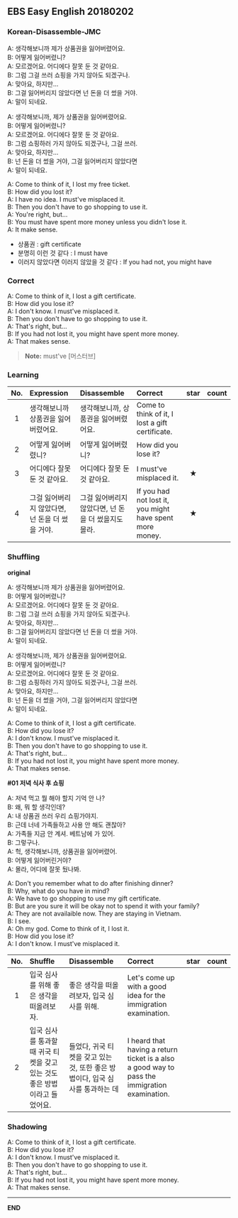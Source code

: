 ## EBS Easy English 20180202

### Korean-Disassemble-JMC

A: 생각해보니까 제가 상품권을 잃어버렸어요.  
B: 어떻게 잃어버렸니?  
A: 모르겠어요. 어디에다 잘못 둔 것 같아요.  
B: 그럼 그걸 쓰러 쇼핑을 가지 않아도 되겠구나.  
A: 맞아요, 하지만...  
B: 그걸 잃어버리지 않았다면 넌 돈을 더 썼을 거야.  
A: 말이 되네요.  

A: 생각해보니까, 제가 상품권을 잃어버렸어요.  
B: 어떻게 잃어버렸니?  
A: 모르겠어요. 어디에다 잘못 둔 것 같아요.  
B: 그럼 쇼핑하러 가지 않아도 되겠구나, 그걸 쓰러.  
A: 맞아요, 하지만...  
B: 넌 돈을 더 썼을 거야, 그걸 잃어버리지 않았다면  
A: 말이 되네요.

A: Come to think of it, I lost my free ticket.  
B: How did you lost it?  
A: I have no idea. I must've misplaced it.  
B: Then you don't have to go shopping to use it.  
A: You're right, but...  
B: You must have spent more money unless you didn't lose it.  
A: It make sense.

+ 상품권 : gift certificate
+ 분명히 이런 것 같다 : I must have
+ 이러지 않았다면 이러지 않았을 것 같다 : If you had not, you might have

### Correct

A: Come to think of it, I lost a gift certificate.  
B: How did you lose it?  
A: I don't know. I must've misplaced it.  
B: Then you don't have to go shopping to use it.  
A: That's right, but...  
B: If you had not lost it, you might have spent more money.  
A: That makes sense.

> **Note:** must've [머스터브]

### Learning

| No. | Expression | Disassemble | Correct | star | count |
| :---: | :--- | :--- | :--- | :---: | :---: |
| 1 | 생각해보니까 상품권을 잃어버렸어요. | 생각해보니까, 상품권을 잃어버렸어요. | Come to think of it, I lost a gift certificate. | |
| 2 | 어떻게 잃어버렸니? | 어떻게 잃어버렸니? | How did you lose it? | |
| 3 | 어디에다 잘못 둔 것 같아요. | 어디에다 잘못 둔 것 같아요. | I must've misplaced it. | ★ |
| 4 | 그걸 잃어버리지 않았다면, 넌 돈을 더 썼을 거야. | 그걸 잃어버리지 않았다면, 넌 돈을 더 썼을지도 몰라. | If you had not lost it, you might have spent more money.  | ★ |


### Shuffling

**original**

A: 생각해보니까 제가 상품권을 잃어버렸어요.  
B: 어떻게 잃어버렸니?  
A: 모르겠어요. 어디에다 잘못 둔 것 같아요.  
B: 그럼 그걸 쓰러 쇼핑을 가지 않아도 되겠구나.  
A: 맞아요, 하지만...  
B: 그걸 잃어버리지 않았다면 넌 돈을 더 썼을 거야.  
A: 말이 되네요.  

A: 생각해보니까, 제가 상품권을 잃어버렸어요.  
B: 어떻게 잃어버렸니?  
A: 모르겠어요. 어디에다 잘못 둔 것 같아요.  
B: 그럼 쇼핑하러 가지 않아도 되겠구나, 그걸 쓰러.  
A: 맞아요, 하지만...  
B: 넌 돈을 더 썼을 거야, 그걸 잃어버리지 않았다면  
A: 말이 되네요.

A: Come to think of it, I lost a gift certificate.  
B: How did you lose it?  
A: I don't know. I must've misplaced it.  
B: Then you don't have to go shopping to use it.  
A: That's right, but...  
B: If you had not lost it, you might have spent more money.  
A: That makes sense.  

**#01 저녁 식사 후 쇼핑**

A: 저녁 먹고 뭘 해야 할지 기억 안 나?  
B: 왜, 뭐 할 생각인데?  
A: 내 상품권 쓰러 우리 쇼핑가야지.  
B: 근데 너네 가족들하고 사용 안 해도 괜찮아?  
A: 가족들 지금 안 계셔. 베트남에 가 있어.  
B: 그렇구나.  
A: 헉, 생각해보니까, 상품권을 잃어버렸어.  
B: 어떻게 잃어버린거야?  
A: 몰라, 어디에 잘못 뒀나봐.

A: Don't you remember what to do after finishing dinner?  
B: Why, what do you have in mind?  
A: We have to go shopping to use my gift certificate.  
B: But are you sure it will be okay not to spend it with your family?  
A: They are not availaible now. They are staying in Vietnam.  
B: I see.  
A: Oh my god. Come to think of it, I lost it.  
B: How did you lose it?  
A: I don't know. I must've misplaced it.

| No. | Shuffle | Disassemble | Correct | star | count
| :---: | :--- | :--- | :--- | :---: | :---:
| 1 | 입국 심사를 위해 좋은 생각을 떠올려보자. | 좋은 생각을 떠올려보자, 입국 심사를 위해.  | Let's come up with a good idea for the immigration examination. | |
| 2 | 입국 심사를 통과할 때 귀국 티켓을 갖고 있는 것도 좋은 방법이라고 들었어요. | 들었다, 귀국 티켓을 갖고 있는 것, 또한 좋은 방법이다, 입국 심사를 통과하는 데 | I heard that having a return ticket is a also a good way to pass the immigration examination. | |

### Shadowing

A: Come to think of it, I lost a gift certificate.  
B: How did you lose it?  
A: I don't know. I must've misplaced it.  
B: Then you don't have to go shopping to use it.  
A: That's right, but...  
B: If you had not lost it, you might have spent more money.  
A: That makes sense.    

---

**END**

